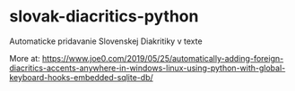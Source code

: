 # slovak-diacritics-python
Automaticke pridavanie Slovenskej Diakritiky v texte

More at:
https://www.joe0.com/2019/05/25/automatically-adding-foreign-diacritics-accents-anywhere-in-windows-linux-using-python-with-global-keyboard-hooks-embedded-sqlite-db/
